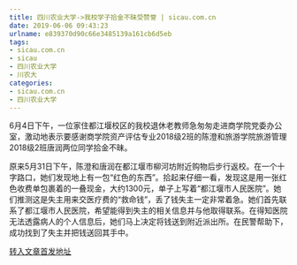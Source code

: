 ```yaml
---
title: 四川农业大学->我校学子拾金不昧受赞誉 | sicau.com.cn
date: 2019-06-06 09:43:23
urlname: e839370d90c66e3485139a161cb6d5eb
tags: 
- sicau.com.cn
- sicau
- 四川农业大学
- 川农大
categories:
- sicau.com.cn
- 四川农业大学
---
```



6月4日下午，一位家住都江堰校区的我校退休老教师急匆匆走进商学院党委办公室，激动地表示要感谢商学院资产评估专业2018级2班的陈澄和旅游学院旅游管理2018级2班唐润两位同学拾金不昧。

原来5月31日下午，陈澄和唐润在都江堰市柳河坊附近购物后步行返校。在一个十字路口，她们发现地上有一包“红色的东西”。拾起来仔细一看，发现这是用一张红色收费单包裹着的一叠现金，大约1300元，单子上写着“都江堰市人民医院”。她们推测这是失主用来交医疗费的“救命钱”，丢了钱失主一定非常着急。她们首先联系了都江堰市人民医院，希望能得到失主的相关信息并与他取得联系。在得知医院无法透露病人的个人信息后，她们马上决定将钱送到附近派出所。在民警帮助下，成功找到了失主并把钱送回其手中。





[转入文章首发地址](https://news.sicau.edu.cn/info/1078/51941.htm)